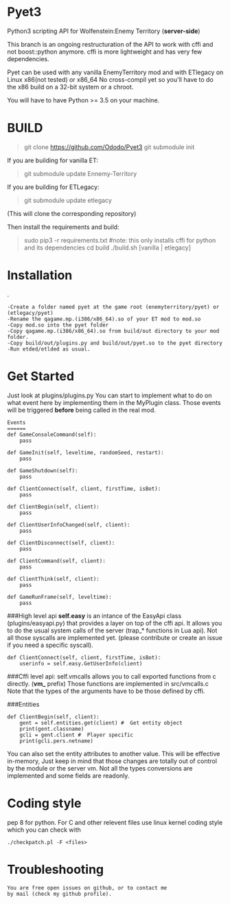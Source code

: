 Pyet3
=====


Python3 scripting API for Wolfenstein:Enemy Territory  (**server-side**)

This branch is an ongoing restructuration of the API to work with cffi and not boost::python anymore.
cffi is more lightweight and has very few dependencies.

 Pyet can be used with any vanilla EnemyTerritory mod and with ETlegacy on Linux x86(not tested) or x86_64
No cross-compil yet so you'll have to do the x86 build on a 32-bit system or a chroot.

You will have to have Python >= 3.5 on your machine.


BUILD
============
>git clone https://github.com/Ododo/Pyet3
>git submodule init

If you are building for vanilla ET:
>git submodule update Ennemy-Territory

If you are building for ETLegacy:
>git submodule update etlegacy

(This will clone the corresponding repository)

Then install the requirements and build:

>sudo pip3 -r requirements.txt #note: this only installs cffi for python and its dependencies
>cd build
>./build.sh [vanilla | etlegacy]


Installation
============
.

    -Create a folder named pyet at the game root (enemyterritory/pyet) or (etlegacy/pyet) 
    -Rename the qagame.mp.(i386/x86_64).so of your ET mod to mod.so
    -Copy mod.so into the pyet folder
    -Copy qagame.mp.(i386/x86_64).so from build/out directory to your mod folder.
    -Copy build/out/plugins.py and build/out/pyet.so to the pyet directory 
    -Run etded/etlded as usual.
    
    
Get Started
===========

Just look at plugins/plugins.py
You can start to implement what to do on what event here by implementing them in the
MyPlugin class. Those events will be triggered **before** being called in the real mod.

       
  
    Events
    ======
    def GameConsoleCommand(self):
        pass

    def GameInit(self, leveltime, randomSeed, restart):
        pass

    def GameShutdown(self):
        pass

    def ClientConnect(self, client, firstTime, isBot):
        pass

    def ClientBegin(self, client):
        pass

    def ClientUserInfoChanged(self, client):
        pass

    def ClientDisconnect(self, client):
        pass

    def ClientCommand(self, client):
        pass

    def ClientThink(self, client):
        pass

    def GameRunFrame(self, leveltime):
        pass



###High level api
**self.easy** is an intance of the EasyApi class (plugins/easyapi.py)  that provides a layer on top of the cffi
api. It allows you to do the usual system calls of the server (trap_* functions in Lua api).
Not all those syscalls are implemented yet. (please contribute or create an issue if you need a specific syscall).


    def ClientConnect(self, client, firstTime, isBot):
        userinfo = self.easy.GetUserInfo(client)


###Cffi level api:
self.vmcalls allows you to call exported functions from c directly. (**vm_** prefix)
Those functions are implemented in src/vmcalls.c
Note that the types of the arguments have to be those defined by cffi.


###Entities

    def ClientBegin(self, client):
        gent = self.entities.get(client) #  Get entity object
        print(gent.classname)
        gcli = gent.client #  Player specific
        print(gcli.pers.netname)
        
 You can also set the entity attributes to another value. This will be effective in-memory,
 Just keep in mind that those changes are totally out of control by the module or the server vm.
Not all the types conversions are implemented and some fields are readonly.

Coding style
================

pep 8 for python.
For C and other relevent files use linux kernel coding style which you can check with 
		
	./checkpatch.pl -F <files>
    
Troubleshooting
================

    You are free open issues on github, or to contact me 
    by mail (check my github profile).

        
    
        
    
    
